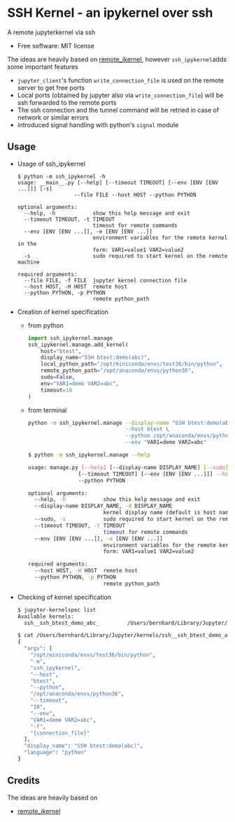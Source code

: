 # SSH Kernel - an ipykernel over ssh

A remote jupyterkernel via ssh

* Free software: MIT license

The ideas are heavily based on [remote_ikernel](https://bitbucket.org/tdaff/remote_ikernel), however `ssh_ipykernel`adds some important features

* `jupyter_client`'s function `write_connection_file` is used on the remote server to get free ports
* Local ports (obtained by jupyter also via `write_connection_file`) will be ssh forwarded to the remote ports
* The ssh connection and the tunnel command will be retried in case of network or similar errors
* introduced signal handling with python's `signal` module

## Usage

* Usage of ssh_ipykernel

  ```text
  $ python -m ssh_ipykernel -h
  usage: __main__.py [--help] [--timeout TIMEOUT] [--env [ENV [ENV ...]]] [-s]
                    --file FILE --host HOST --python PYTHON

  optional arguments:
    --help, -h            show this help message and exit
    --timeout TIMEOUT, -t TIMEOUT
                          timeout for remote commands
    --env [ENV [ENV ...]], -e [ENV [ENV ...]]
                          environment variables for the remote kernel in the
                          form: VAR1=value1 VAR2=value2
    -s                    sudo required to start kernel on the remote machine

  required arguments:
    --file FILE, -f FILE  jupyter kernel connection file
    --host HOST, -H HOST  remote host
    --python PYTHON, -p PYTHON
                          remote python_path
  ```

* Creation of kernel specification

  * from python

    ```python
    import ssh_ipykernel.manage
    ssh_ipykernel.manage.add_kernel(
        host="btest",
        display_name="SSH btest:demo(abc)",
        local_python_path="/opt/miniconda/envs/test36/bin/python",
        remote_python_path="/opt/anaconda/envs/python36",
        sudo=False,
        env="VAR1=demo VAR2=abc",
        timeout=10
    )
    ```

  * from terminal

    ```bash
    python -m ssh_ipykernel.manage --display-name "SSH btest:demo(abc) \
                                   --host btest \
                                   --python /opt/anaconda/envs/python36 \
                                   --env "VAR1=demo VAR2=abc"
    ```

    ```bash
    $ python -m ssh_ipykernel.manage --help

    usage: manage.py [--help] [--display-name DISPLAY_NAME] [--sudo]
                    [--timeout TIMEOUT] [--env [ENV [ENV ...]]] --host HOST
                    --python PYTHON

    optional arguments:
      --help, -h            show this help message and exit
      --display-name DISPLAY_NAME, -d DISPLAY_NAME
                            kernel display name (default is host name)
      --sudo, -s            sudo required to start kernel on the remote machine
      --timeout TIMEOUT, -t TIMEOUT
                            timeout for remote commands
      --env [ENV [ENV ...]], -e [ENV [ENV ...]]
                            environment variables for the remote kernel in the
                            form: VAR1=value1 VAR2=value2

    required arguments:
      --host HOST, -H HOST  remote host
      --python PYTHON, -p PYTHON
                            remote python_path
    ```


* Checking of kernel specification

  ```bash
  $ jupyter-kernelspec list
  Available kernels:
    ssh__ssh_btest_demo_abc_         /Users/bernhard/Library/Jupyter/kernels/ssh__ssh_btest_demo_abc_
  ```

  ```bash
  $ cat /Users/bernhard/Library/Jupyter/kernels/ssh__ssh_btest_demo_abc_/kernel.json
  {
    "argv": [
      "/opt/miniconda/envs/test36/bin/python",
      "-m",
      "ssh_ipykernel",
      "--host",
      "btest",
      "--python",
      "/opt/anaconda/envs/python36",
      "--timeout",
      "10",
      "--env",
      "VAR1=demo VAR2=abc",
      "-f",
      "{connection_file}"
    ],
    "display_name": "SSH btest:demo(abc)",
    "language": "python"
  }
  ```

## Credits

The ideas are heavily based on

* [remote_ikernel](https://bitbucket.org/tdaff/remote_ikernel)
